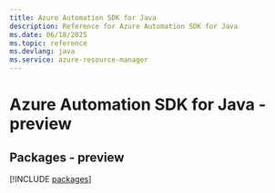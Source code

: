 ```yaml
---
title: Azure Automation SDK for Java
description: Reference for Azure Automation SDK for Java
ms.date: 06/18/2025
ms.topic: reference
ms.devlang: java
ms.service: azure-resource-manager
---
```

# Azure Automation SDK for Java - preview
## Packages - preview
[!INCLUDE [packages](automation-index.md)]